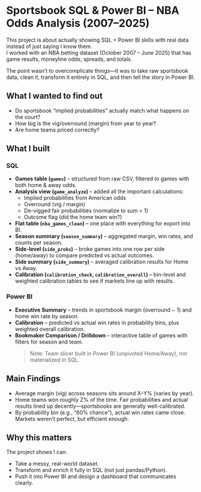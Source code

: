 # Sportsbook SQL & Power BI – NBA Odds Analysis (2007–2025)

This project is about actually showing SQL + Power BI skills with real data instead of just saying I know them.  
I worked with an NBA betting dataset (October 2007 – June 2025) that has game results, moneyline odds, spreads, and totals.  

The point wasn’t to overcomplicate things—it was to take raw sportsbook data, clean it, transform it entirely in SQL, and then tell the story in Power BI.

## What I wanted to find out
- Do sportsbook “implied probabilities” actually match what happens on the court?  
- How big is the vig/overround (margin) from year to year?  
- Are home teams priced correctly?

## What I built
### SQL
- **Games table (`games`)** – structured from raw CSV, filtered to games with both home & away odds.  
- **Analysis view (`game_analyze`)** – added all the important calculations:  
  - Implied probabilities from American odds  
  - Overround (vig / margin)  
  - De-vigged fair probabilities (normalize to sum = 1)  
  - Outcome flag (did the home team win?)  
- **Flat table (`nba_games_clean`)** – one place with everything for export into BI.  
- **Season summary (`season_summary`)** – aggregated margin, win rates, and counts per season.  
- **Side-level (`side_probs`)** – broke games into one row per side (home/away) to compare predicted vs actual outcomes.  
- **Side summary (`side_summary`)** – averaged calibration results for Home vs Away.  
- **Calibration (`calibration_check`, `calibration_overall`)** – bin-level and weighted calibration tables to see if markets line up with results.

### Power BI
- **Executive Summary** – trends in sportsbook margin (overround − 1) and home win rate by season.  
- **Calibration** – predicted vs actual win rates in probability bins, plus weighted overall calibration.  
- **Bookmaker Comparison / Drilldown** – interactive table of games with filters for season and team.  
  > Note: Team slicer built in Power BI (unpivoted Home/Away), not materialized in SQL.

## Main Findings
- Average margin (vig) across seasons sits around X–Y% (varies by year).  
- Home teams won roughly Z% of the time. Fair probabilities and actual results lined up decently—sportsbooks are generally well-calibrated.  
- By probability bin (e.g., “60% chance”), actual win rates came close. Markets weren’t perfect, but efficient enough.

## Why this matters
The project shows I can:
- Take a messy, real-world dataset.  
- Transform and enrich it fully in SQL (not just pandas/Python).  
- Push it into Power BI and design a dashboard that communicates clearly.  
